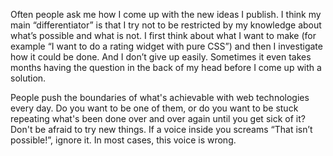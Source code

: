 

Often people ask me how I come up with the new ideas I publish. I think my main “differentiator” is that I
try not to be restricted by my knowledge about what’s possible and what is not. I first think about what I
want to make (for example “I want to do a rating widget with pure CSS”) and then I investigate how it
could be done. And I don’t give up easily. Sometimes it even takes months having the question in the back of
my head before I come up with a solution.

People push the boundaries of what's achievable with web technologies every day. Do you want to be one of
them, or do you want to be stuck repeating what's been done over and over again until you get sick of it?
Don't be afraid to try new things. If a voice inside you screams “That isn’t possible!”, ignore it. In
most cases, this voice is wrong.
